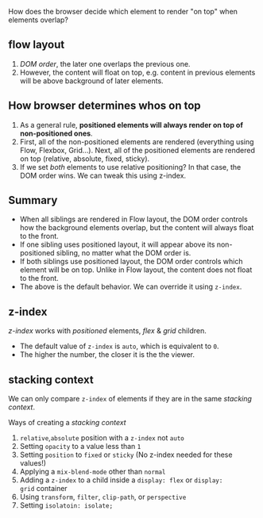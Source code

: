 How does the browser decide which element to render "on top" when elements overlap?

## flow layout
1. *DOM order*, the later one overlaps the previous one.
2. However, the content will float on top, e.g. content in previous elements will be above background of later elements.

## How browser determines whos on top
1. As a general rule, **positioned elements will always render on top of non-positioned ones**.
2. First, all of the non-positioned elements are rendered (everything using Flow, Flexbox, Grid…). Next, all of the positioned elements are rendered on top (relative, absolute, fixed, sticky).
3. If we set _both_ elements to use relative positioning? In that case, the DOM order wins. We can tweak this using z-index.

## Summary
- When all siblings are rendered in Flow layout, the DOM order controls how the background elements overlap, but the content will always float to the front. 
- If one sibling uses positioned layout, it will appear above its non-positioned sibling, no matter what the DOM order is. 
- If both siblings use positioned layout, the DOM order controls which element will be on top. Unlike in Flow layout, the content does not float to the front.
- The above is the default behavior. We can override it using `z-index`.

## z-index
*z-index* works with *positioned* elements, *flex* & *grid* children.

- The default value of `z-index` is `auto`, which is equivalent to `0`.
- The higher the number, the closer it is the the viewer.

## stacking context
We can only compare `z-index` of elements if they are in the same *stacking context*.

Ways of creating a *stacking context*
1. `relative`,`absolute` position with a `z-index` not `auto`
2. Setting `opacity` to a value less than `1`
3. Setting `position` to `fixed` or `sticky` (No z-index needed for these values!)
4. Applying a `mix-blend-mode` other than `normal`
5. Adding a `z-index` to a child inside a `display: flex` or `display: grid` container
6. Using `transform`, `filter`, `clip-path`, or `perspective`
7. Setting `isolatoin: isolate;`
